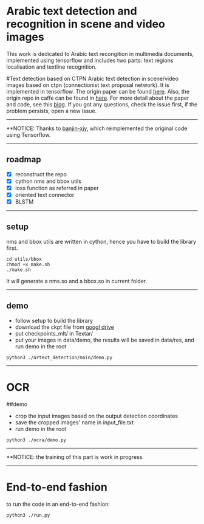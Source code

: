 # Arabic text detection and recognition in scene and video images
This work is dedicated to Arabic text recongition in multimedia documents, implemented using tensorflow and includes two parts: text regions localisation and textline recognition.

#Text detection based on CTPN
Arabic text detection in scene/video images based on ctpn (connectionist text proposal network). It is implemented in tensorflow. The origin paper can be found [here](https://arxiv.org/abs/1609.03605). Also, the origin repo in caffe can be found in [here](https://github.com/tianzhi0549/CTPN). For more detail about the paper and code, see this [blog](http://slade-ruan.me/2017/10/22/text-detection-ctpn/). If you got any questions, check the issue first, if the problem persists, open a new issue.
***
**NOTICE: Thanks to [banjin-xjy](https://github.com/banjin-xjy), which reimplemented the original code using Tensorflow.
***
## roadmap
- [x] reconstruct the repo
- [x] cython nms and bbox utils
- [x] loss function as referred in paper
- [x] oriented text connector
- [x] BLSTM
***
## setup
nms and bbox utils are written in cython, hence you have to build the library first.
```shell
cd utils/bbox
chmod +x make.sh
./make.sh
```
It will generate a nms.so and a bbox.so in current folder.
***
## demo
- follow setup to build the library 
- download the ckpt file from [googl drive](https://drive.google.com/file/d/1mky52CCr7g_fkjI9QHw6ZUg7clzsiVLT/view?usp=sharing)
- put checkpoints_mlt/ in Textar/
- put your images in data/demo, the results will be saved in data/res, and run demo in the root 
```shell
python3 ./artext_detection/main/demo.py
```
***
# OCR
##demo
- crop the input images based on the output detection coordinates
- save the cropped images' name in input_file.txt
- run demo in the root
```shell
python3 ./ocra/demo.py
```
***
**NOTICE: the training of this part is work in progress.
***
# End-to-end fashion
to run the code in an end-to-end fashion:
```shell
python3 ./run.py
```